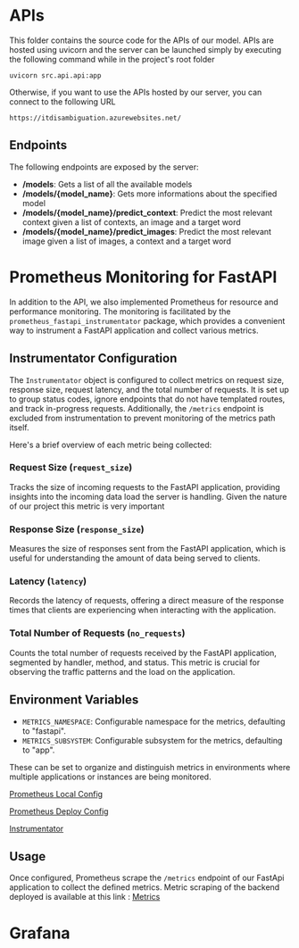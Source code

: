 APIs
================
This folder contains the source code for the APIs of our model.
APIs are hosted using uvicorn and the server can be launched simply by executing the following command while in the project's root folder
```
uvicorn src.api.api:app
```

Otherwise, if you want to use the APIs hosted by our server, you can connect to the following URL
```
https://itdisambiguation.azurewebsites.net/
```

Endpoints
----------------
The following endpoints are exposed by the server:
- **/models**: Gets a list of all the available models
- **/models/{model_name}**: Gets more informations about the specified model
- **/models/{model_name}/predict_context**: Predict the most relevant context given a list of contexts, an image and a target word
- **/models/{model_name}/predict_images**: Predict the most relevant image given a list of images, a context and a target word

# Prometheus Monitoring for FastAPI
In addition to the API, we also implemented Prometheus for resource and performance monitoring. 
The monitoring is facilitated by the `prometheus_fastapi_instrumentator` package, which provides a convenient way to instrument a FastAPI application and collect various metrics.

## Instrumentator Configuration

The `Instrumentator` object is configured to collect metrics on request size, response size, request latency, and the total number of requests. It is set up to group status codes, ignore endpoints that do not have templated routes, and track in-progress requests. Additionally, the `/metrics` endpoint is excluded from instrumentation to prevent monitoring of the metrics path itself.

Here's a brief overview of each metric being collected:

### Request Size (`request_size`)

Tracks the size of incoming requests to the FastAPI application, providing insights into the incoming data load the server is handling. Given the nature of our project this metric is very important

### Response Size (`response_size`)

Measures the size of responses sent from the FastAPI application, which is useful for understanding the amount of data being served to clients.

### Latency (`latency`)

Records the latency of requests, offering a direct measure of the response times that clients are experiencing when interacting with the application.

### Total Number of Requests (`no_requests`)

Counts the total number of requests received by the FastAPI application, segmented by handler, method, and status. This metric is crucial for observing the traffic patterns and the load on the application.

## Environment Variables

- `METRICS_NAMESPACE`: Configurable namespace for the metrics, defaulting to "fastapi".
- `METRICS_SUBSYSTEM`: Configurable subsystem for the metrics, defaulting to "app".

These can be set to organize and distinguish metrics in environments where multiple applications or instances are being monitored.

[Prometheus Local Config](../../prometheus.yml)

[Prometheus Deploy Config](../../prometheus-deploy.yml)

[Instrumentator](./prometheus/instrumentator.py)

## Usage

Once configured, Prometheus scrape the `/metrics` endpoint of our FastApi application to collect the defined metrics.
Metric scraping of the backend deployed is available at this link : [Metrics](https://itdisambiguation.azurewebsites.net/metrics)

# Grafana